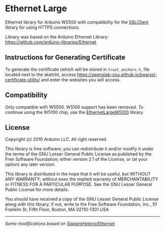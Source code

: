 # Ethernet Large
Ethernet library for Arduino W5500 with compatibility for the [SSLClient](https://github.com/OPEnSLab-OSU/SSLClient) library for using HTTPS connections. 

Library was based on the Arduino Ethernet Library: https://github.com/arduino-libraries/Ethernet

## Instructions for Generating Certificate
To generate the certificate (which will be stored in `trust_anchors.h`, file located next to the sketch), access https://openslab-osu.github.io/bearssl-certificate-utility/ and enter the websites you will access.

## Compatibility
Only compatible with W5500. W5100 support has been removed. To continue using the W5100 chip, use the [EthernetLargeW5100](https://github.com/MicSG-dev/EthernetLargeW5100) library.

## License

Copyright (c) 2010 Arduino LLC. All right reserved.

This library is free software; you can redistribute it and/or
modify it under the terms of the GNU Lesser General Public
License as published by the Free Software Foundation; either
version 2.1 of the License, or (at your option) any later version.

This library is distributed in the hope that it will be useful,
but WITHOUT ANY WARRANTY; without even the implied warranty of
MERCHANTABILITY or FITNESS FOR A PARTICULAR PURPOSE. See the GNU
Lesser General Public License for more details.

You should have received a copy of the GNU Lesser General Public
License along with this library; if not, write to the Free Software
Foundation, Inc., 51 Franklin St, Fifth Floor, Boston, MA 02110-1301 USA

---
_Some modifications based on [SapientHetero/Ethernet](https://github.com/SapientHetero/Ethernet)_
